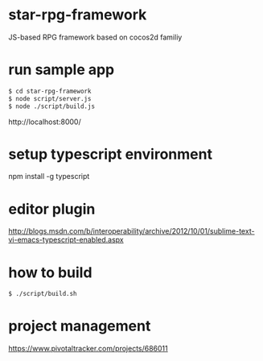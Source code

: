star-rpg-framework
==================

JS-based RPG framework based on cocos2d familiy

run sample app
==============
```sh
$ cd star-rpg-framework
$ node script/server.js
$ node ./script/build.js
```

http://localhost:8000/

setup typescript environment
============================
npm install -g typescript

editor plugin
=============
http://blogs.msdn.com/b/interoperability/archive/2012/10/01/sublime-text-vi-emacs-typescript-enabled.aspx

how to build
============
```sh
$ ./script/build.sh
```

project management
==================
https://www.pivotaltracker.com/projects/686011
